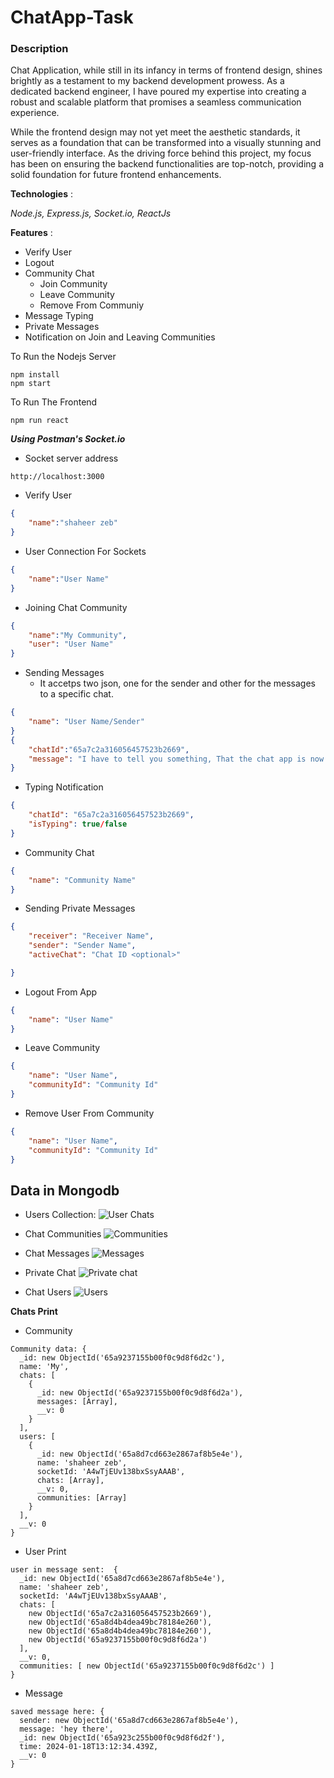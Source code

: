 # ChatApp-Task

### Description
Chat Application, while still in its infancy in terms of frontend design, shines brightly as a testament to my backend development prowess. As a dedicated backend engineer, I have poured my expertise into creating a robust and scalable platform that promises a seamless communication experience.

While the frontend design may not yet meet the aesthetic standards, it serves as a foundation that can be transformed into a visually stunning and user-friendly interface. As the driving force behind this project, my focus has been on ensuring the backend functionalities are top-notch, providing a solid foundation for future frontend enhancements.

**Technologies** :

_Node.js, Express.js, Socket.io, ReactJs_


**Features** :

- Verify User
- Logout
- Community Chat
    - Join Community
    - Leave Community
    - Remove From Communiy
- Message Typing
- Private Messages
- Notification on Join and Leaving Communities


To Run the Nodejs Server
```command
npm install
npm start
```
To Run The Frontend
```command
npm run react
```

***Using Postman's Socket.io***
- Socket server address
```link
http://localhost:3000
```
- Verify User
```json
{
    "name":"shaheer zeb"
}
```
- User Connection For Sockets
```json
{
    "name":"User Name"
}
```
- Joining Chat Community
```json
{
    "name":"My Community",
    "user": "User Name"
}
```
- Sending Messages
    - It accetps two json, one for the sender and other for the messages to a specific chat.
```json
{
    "name": "User Name/Sender"
}
{
    "chatId":"65a7c2a316056457523b2669",
    "message": "I have to tell you something, That the chat app is now working fine."
}
```
- Typing Notification
```json
{
    "chatId": "65a7c2a316056457523b2669",
    "isTyping": true/false
}
```
- Community Chat
```json
{
    "name": "Community Name"
}
```
- Sending Private Messages
```json
{
    "receiver": "Receiver Name",
    "sender": "Sender Name",
    "activeChat": "Chat ID <optional>"

}
```
- Logout From App
```json
{
    "name": "User Name"
}
```
- Leave Community
```json
{
    "name": "User Name",
    "communityId": "Community Id"
}
```
- Remove User From Community
```json
{
    "name": "User Name",
    "communityId": "Community Id"
}
```

## Data in Mongodb

- Users Collection:
![User Chats](https://github.com/shaheer-work/Ikonic-ChatApp/blob/main/Chats.PNG)

- Chat Communities
![Communities](https://github.com/shaheer-work/Ikonic-ChatApp/blob/main/Communities.PNG)

- Chat Messages
![Messages](https://github.com/shaheer-work/Ikonic-ChatApp/blob/main/Messages.PNG)

- Private Chat
![Private chat](https://github.com/shaheer-work/Ikonic-ChatApp/blob/main/PrivateChat.PNG)

- Chat Users
![Users](https://github.com/shaheer-work/Ikonic-ChatApp/blob/main/Users.PNG)

**Chats Print**
- Community 
```
Community data: {
  _id: new ObjectId('65a9237155b00f0c9d8f6d2c'),
  name: 'My',
  chats: [
    {
      _id: new ObjectId('65a9237155b00f0c9d8f6d2a'),
      messages: [Array],
      __v: 0
    }
  ],
  users: [
    {
      _id: new ObjectId('65a8d7cd663e2867af8b5e4e'),
      name: 'shaheer zeb',
      socketId: 'A4wTjEUv138bxSsyAAAB',
      chats: [Array],
      __v: 0,
      communities: [Array]
    }
  ],
  __v: 0
}
```
- User Print
```
user in message sent:  {
  _id: new ObjectId('65a8d7cd663e2867af8b5e4e'),
  name: 'shaheer zeb',
  socketId: 'A4wTjEUv138bxSsyAAAB',
  chats: [
    new ObjectId('65a7c2a316056457523b2669'),
    new ObjectId('65a8d4b4dea49bc78184e260'),
    new ObjectId('65a8d4b4dea49bc78184e260'),
    new ObjectId('65a9237155b00f0c9d8f6d2a')
  ],
  __v: 0,
  communities: [ new ObjectId('65a9237155b00f0c9d8f6d2c') ]
}
```
- Message
```
saved message here: {
  sender: new ObjectId('65a8d7cd663e2867af8b5e4e'),
  message: 'hey there',
  _id: new ObjectId('65a923c255b00f0c9d8f6d2f'),
  time: 2024-01-18T13:12:34.439Z,
  __v: 0
}
```
